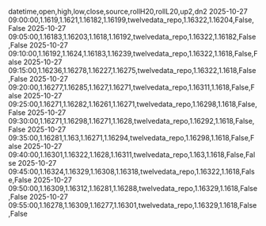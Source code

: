 datetime,open,high,low,close,source,rollH20,rollL20,up2,dn2
2025-10-27 09:00:00,1.1619,1.1621,1.16182,1.16199,twelvedata_repo,1.16322,1.16204,False,False
2025-10-27 09:05:00,1.16183,1.16203,1.1618,1.16192,twelvedata_repo,1.16322,1.16182,False,False
2025-10-27 09:10:00,1.16192,1.1624,1.16183,1.16239,twelvedata_repo,1.16322,1.1618,False,False
2025-10-27 09:15:00,1.16236,1.16278,1.16227,1.16275,twelvedata_repo,1.16322,1.1618,False,False
2025-10-27 09:20:00,1.16277,1.16285,1.1627,1.16271,twelvedata_repo,1.16311,1.1618,False,False
2025-10-27 09:25:00,1.16271,1.16282,1.16261,1.16271,twelvedata_repo,1.16298,1.1618,False,False
2025-10-27 09:30:00,1.16271,1.16298,1.16271,1.1628,twelvedata_repo,1.16292,1.1618,False,False
2025-10-27 09:35:00,1.16281,1.163,1.16271,1.16294,twelvedata_repo,1.16298,1.1618,False,False
2025-10-27 09:40:00,1.16301,1.16322,1.1628,1.16311,twelvedata_repo,1.163,1.1618,False,False
2025-10-27 09:45:00,1.16324,1.16329,1.16308,1.16318,twelvedata_repo,1.16322,1.1618,False,False
2025-10-27 09:50:00,1.16309,1.16312,1.16281,1.16288,twelvedata_repo,1.16329,1.1618,False,False
2025-10-27 09:55:00,1.16278,1.16309,1.16277,1.16301,twelvedata_repo,1.16329,1.1618,False,False
